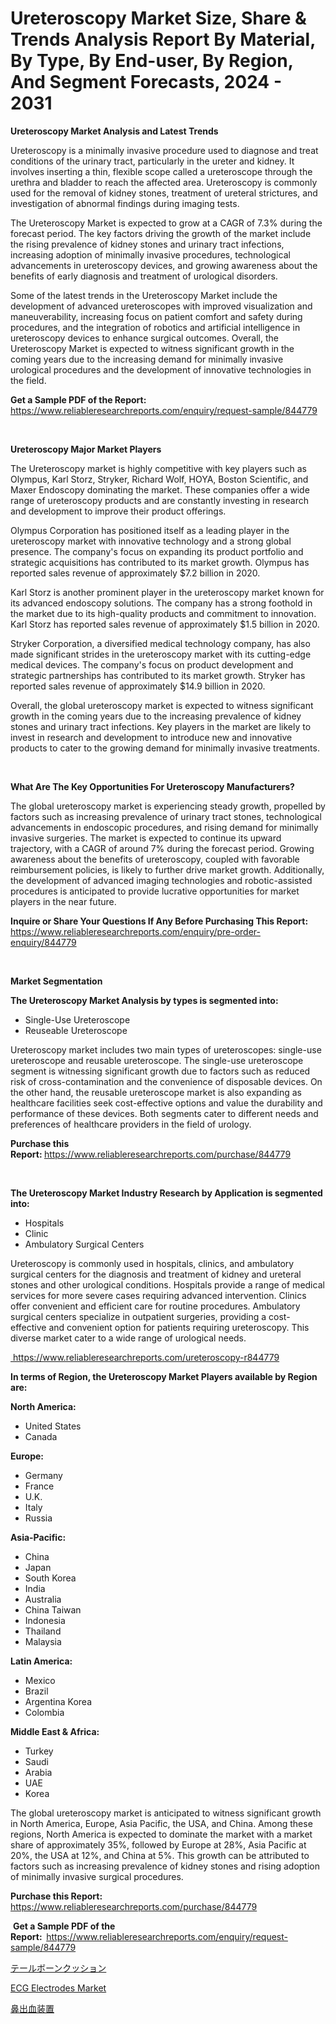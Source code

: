 <p><h1>Ureteroscopy Market Size, Share & Trends Analysis Report By Material, By Type, By End-user, By Region, And Segment Forecasts, 2024 - 2031</h1></p><p><strong>Ureteroscopy Market Analysis and Latest Trends</strong></p>
<p><p>Ureteroscopy is a minimally invasive procedure used to diagnose and treat conditions of the urinary tract, particularly in the ureter and kidney. It involves inserting a thin, flexible scope called a ureteroscope through the urethra and bladder to reach the affected area. Ureteroscopy is commonly used for the removal of kidney stones, treatment of ureteral strictures, and investigation of abnormal findings during imaging tests.</p><p>The Ureteroscopy Market is expected to grow at a CAGR of 7.3% during the forecast period. The key factors driving the growth of the market include the rising prevalence of kidney stones and urinary tract infections, increasing adoption of minimally invasive procedures, technological advancements in ureteroscopy devices, and growing awareness about the benefits of early diagnosis and treatment of urological disorders.</p><p>Some of the latest trends in the Ureteroscopy Market include the development of advanced ureteroscopes with improved visualization and maneuverability, increasing focus on patient comfort and safety during procedures, and the integration of robotics and artificial intelligence in ureteroscopy devices to enhance surgical outcomes. Overall, the Ureteroscopy Market is expected to witness significant growth in the coming years due to the increasing demand for minimally invasive urological procedures and the development of innovative technologies in the field.</p></p>
<p><strong>Get a Sample PDF of the Report:&nbsp;</strong> <a href="https://www.reliableresearchreports.com/enquiry/request-sample/844779">https://www.reliableresearchreports.com/enquiry/request-sample/844779</a></p>
<p>&nbsp;</p>
<p><strong>Ureteroscopy Major Market Players</strong></p>
<p><p>The Ureteroscopy market is highly competitive with key players such as Olympus, Karl Storz, Stryker, Richard Wolf, HOYA, Boston Scientific, and Maxer Endoscopy dominating the market. These companies offer a wide range of ureteroscopy products and are constantly investing in research and development to improve their product offerings.</p><p>Olympus Corporation has positioned itself as a leading player in the ureteroscopy market with innovative technology and a strong global presence. The company's focus on expanding its product portfolio and strategic acquisitions has contributed to its market growth. Olympus has reported sales revenue of approximately $7.2 billion in 2020.</p><p>Karl Storz is another prominent player in the ureteroscopy market known for its advanced endoscopy solutions. The company has a strong foothold in the market due to its high-quality products and commitment to innovation. Karl Storz has reported sales revenue of approximately $1.5 billion in 2020.</p><p>Stryker Corporation, a diversified medical technology company, has also made significant strides in the ureteroscopy market with its cutting-edge medical devices. The company's focus on product development and strategic partnerships has contributed to its market growth. Stryker has reported sales revenue of approximately $14.9 billion in 2020.</p><p>Overall, the global ureteroscopy market is expected to witness significant growth in the coming years due to the increasing prevalence of kidney stones and urinary tract infections. Key players in the market are likely to invest in research and development to introduce new and innovative products to cater to the growing demand for minimally invasive treatments.</p></p>
<p>&nbsp;</p>
<p><strong>What Are The Key Opportunities For Ureteroscopy Manufacturers?</strong></p>
<p><p>The global ureteroscopy market is experiencing steady growth, propelled by factors such as increasing prevalence of urinary tract stones, technological advancements in endoscopic procedures, and rising demand for minimally invasive surgeries. The market is expected to continue its upward trajectory, with a CAGR of around 7% during the forecast period. Growing awareness about the benefits of ureteroscopy, coupled with favorable reimbursement policies, is likely to further drive market growth. Additionally, the development of advanced imaging technologies and robotic-assisted procedures is anticipated to provide lucrative opportunities for market players in the near future.</p></p>
<p><strong>Inquire or Share Your Questions If Any Before Purchasing This Report:</strong> <a href="https://www.reliableresearchreports.com/enquiry/pre-order-enquiry/844779">https://www.reliableresearchreports.com/enquiry/pre-order-enquiry/844779</a></p>
<p>&nbsp;</p>
<p><strong>Market Segmentation</strong></p>
<p><strong>The Ureteroscopy Market Analysis by types is segmented into:</strong></p>
<p><ul><li>Single-Use Ureteroscope</li><li>Reuseable Ureteroscope</li></ul></p>
<p><p>Ureteroscopy market includes two main types of ureteroscopes: single-use ureteroscope and reusable ureteroscope. The single-use ureteroscope segment is witnessing significant growth due to factors such as reduced risk of cross-contamination and the convenience of disposable devices. On the other hand, the reusable ureteroscope market is also expanding as healthcare facilities seek cost-effective options and value the durability and performance of these devices. Both segments cater to different needs and preferences of healthcare providers in the field of urology.</p></p>
<p><strong>Purchase this Report:&nbsp;</strong><a href="https://www.reliableresearchreports.com/purchase/844779">https://www.reliableresearchreports.com/purchase/844779</a></p>
<p>&nbsp;</p>
<p><strong>The Ureteroscopy Market Industry Research by Application is segmented into:</strong></p>
<p><ul><li>Hospitals</li><li>Clinic</li><li>Ambulatory Surgical Centers</li></ul></p>
<p><p>Ureteroscopy is commonly used in hospitals, clinics, and ambulatory surgical centers for the diagnosis and treatment of kidney and ureteral stones and other urological conditions. Hospitals provide a range of medical services for more severe cases requiring advanced intervention. Clinics offer convenient and efficient care for routine procedures. Ambulatory surgical centers specialize in outpatient surgeries, providing a cost-effective and convenient option for patients requiring ureteroscopy. This diverse market cater to a wide range of urological needs.</p></p>
<p><a href="https://www.reliableresearchreports.com/ureteroscopy-r844779">&nbsp;https://www.reliableresearchreports.com/ureteroscopy-r844779</a></p>
<p><strong>In terms of Region, the Ureteroscopy Market Players available by Region are:</strong></p>
<p>
    <p> <strong> North America: </strong>
        <ul>
            <li>United States</li>
            <li>Canada</li>
        </ul>
        </p> 
    <p> <strong> Europe: </strong>
        <ul>
            <li>Germany</li>
            <li>France</li>
            <li>U.K.</li>
            <li>Italy</li>
            <li>Russia</li>
        </ul>
        </p> 
    <p> <strong> Asia-Pacific: </strong>
        <ul>
            <li>China</li>
            <li>Japan</li>
            <li>South Korea</li>
            <li>India</li>
            <li>Australia</li>
            <li>China Taiwan</li>
            <li>Indonesia</li>
            <li>Thailand</li>
            <li>Malaysia</li>
        </ul>
        </p> 
    <p> <strong> Latin America: </strong>
        <ul>
            <li>Mexico</li>
            <li>Brazil</li>
            <li>Argentina Korea</li>
            <li>Colombia</li>
        </ul>
        </p> 
    <p> <strong> Middle East & Africa: </strong>
        <ul>
            <li>Turkey</li>
            <li>Saudi</li>
            <li>Arabia</li>
            <li>UAE</li>
            <li>Korea</li>
        </ul>
    </p>
    </p>
<p><p>The global ureteroscopy market is anticipated to witness significant growth in North America, Europe, Asia Pacific, the USA, and China. Among these regions, North America is expected to dominate the market with a market share of approximately 35%, followed by Europe at 28%, Asia Pacific at 20%, the USA at 12%, and China at 5%. This growth can be attributed to factors such as increasing prevalence of kidney stones and rising adoption of minimally invasive surgical procedures.</p></p>
<p><strong>Purchase this Report: </strong><a href="https://www.reliableresearchreports.com/purchase/844779">https://www.reliableresearchreports.com/purchase/844779</a></p>
<p>&nbsp;<strong>Get a Sample PDF of the Report:&nbsp;&nbsp;</strong><a href="https://www.reliableresearchreports.com/enquiry/request-sample/844779">https://www.reliableresearchreports.com/enquiry/request-sample/844779</a></p>
<p><strong></strong></p>
<p><p><a href="https://github.com/TerrellConn/Market-Research-Report-List-1/blob/main/369783248645.md">テールボーンクッション</a></p><p><a href="https://github.com/gracielawharr/Market-Research-Report-List-1/blob/main/ecg-electrodes-market.md">ECG Electrodes Market</a></p><p><a href="https://github.com/mohamedbakry57/Market-Research-Report-List-3/blob/main/660985348646.md">鼻出血装置</a></p></p>